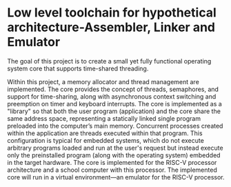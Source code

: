 # Low level toolchain for hypothetical architecture-Assembler, Linker and Emulator

The goal of this project is to create a small yet fully functional operating system core that supports time-shared threading.

Within this project, a memory allocator and thread management are implemented. The core provides the concept of threads, semaphores, and support for time-sharing, along with asynchronous context switching and preemption on timer and keyboard interrupts. The core is implemented as a "library" so that both the user program (application) and the core share the same address space, representing a statically linked single program preloaded into the computer’s main memory. Concurrent processes created within the application are threads executed within that program. This configuration is typical for embedded systems, which do not execute arbitrary programs loaded and run at the user's request but instead execute only the preinstalled program (along with the operating system) embedded in the target hardware. The core is implemented for the RISC-V processor architecture and a school computer with this processor. The implemented core will run in a virtual environment—an emulator for the RISC-V processor.